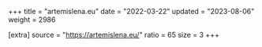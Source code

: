 +++
title = "artemislena.eu"
date = "2022-03-22"
updated = "2023-08-06"
weight = 2986

[extra]
source = "https://artemislena.eu/"
ratio = 65
size = 3
+++
